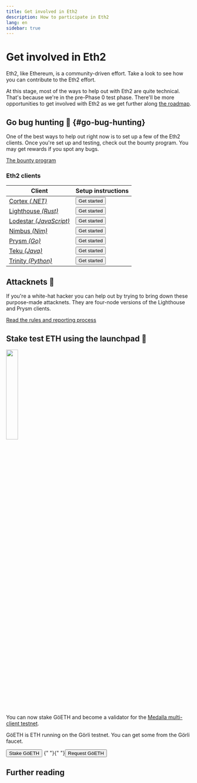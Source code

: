 ```yaml
---
title: Get involved in Eth2
description: How to participate in Eth2
lang: en
sidebar: true
---
```


# Get involved in Eth2

<Subtitle>Eth2, like Ethereum, is a community-driven effort. Take a look to see how you can contribute to the Eth2 effort.</Subtitle>

At this stage, most of the ways to help out with Eth2 are quite technical. That's because we're in the pre-Phase 0 test phase. There'll be more opportunities to get involved with Eth2 as we get further along [the roadmap](/eth2/roadmap/).

## Go bug hunting 🐛 {#go-bug-hunting}

One of the best ways to help out right now is to set up a few of the Eth2 clients. Once you're set up and testing, check out the bounty program. You may get rewards if you spot any bugs.

[The bounty program](https://notes.ethereum.org/@djrtwo/phase0-bounty)

### Eth2 clients

| Client                                                                           | Setup instructions                                                                              |
| -------------------------------------------------------------------------------- | ----------------------------------------------------------------------------------------------- |
| [Cortex _(.NET)_](https://nethermind.io/)                                        | <Button to="https://nethermind.io/client">Get started</Button>                                  |
| [Lighthouse _(Rust)_](https://sigmaprime.io/#sec03)                              | <Button to="https://lighthouse-book.sigmaprime.io/become-a-validator.html">Get started</Button> |
| [Lodestar _(JavaScript)_](https://github.com/chainsafe/lodestar#getting-started) | <Button to="https://chainsafe.github.io/lodestar/installation/">Get started</Button>            |
| [Nimbus _(Nim)_](https://nimbus.team/)                                           | <Button to="https://nimbus.team/docs/building.html">Get started</Button>                        |
| [Prysm _(Go)_](https://prysmaticlabs.com/)                                       | <Button to="https://docs.prylabs.network/docs/getting-started">Get started</Button>             |
| [Teku _(Java)_](https://pegasys.tech/teku-ethereum-2-for-enterprise/)            | <Button to="https://docs.teku.pegasys.tech/en/latest/">Get started</Button>                     |
| [Trinity _(Python)_](https://trinity.ethereum.org/)                              | <Button to="https://trinity.ethereum.org/#install">Get started</Button>                         |

## Attacknets 🤺

If you're a white-hat hacker you can help out by trying to bring down these purpose-made attacknets. They are four-node versions of the Lighthouse and Prysm clients.

[Read the rules and reporting process](https://github.com/ethereum/public-attacknets)

## Stake test ETH using the launchpad 🚀

<img src="https://medalla.launchpad.ethereum.org/static/media/eth2-leslie-rhino.243747b9.png" width="25%" margin="2rem" />

You can now stake GöETH and become a validator for the [Medalla multi-client testnet](https://github.com/goerli/medalla/blob/master/medalla/README.md).

GöETH is ETH running on the Görli testnet. You can get some from the Görli faucet.

<Button to="https://medalla.launchpad.ethereum.org/">Stake GöETH</Button> {" "}{" "}<Button isSecondary to="https://faucet.goerli.mudit.blog/">Request GöETH</Button>

## Further reading
